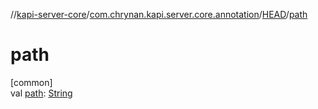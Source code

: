 //[kapi-server-core](../../../index.md)/[com.chrynan.kapi.server.core.annotation](../index.md)/[HEAD](index.md)/[path](path.md)

# path

[common]\
val [path](path.md): [String](https://kotlinlang.org/api/latest/jvm/stdlib/kotlin/-string/index.html)
